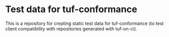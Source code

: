 # Test data for tuf-conformance

This is a repository for creating static test data for tuf-conformance (to test client compatibility with 
repositories generated with tuf-on-ci).
